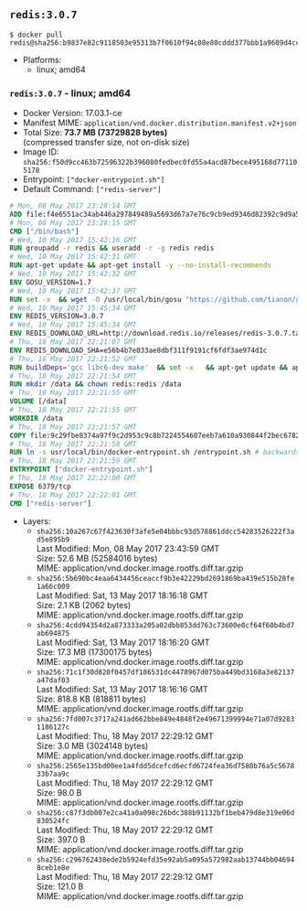 ## `redis:3.0.7`

```console
$ docker pull redis@sha256:b9837e82c9118503e95313b7f0610f94c08e80cddd377bbb1a9609d4cc56d56f
```

-	Platforms:
	-	linux; amd64

### `redis:3.0.7` - linux; amd64

-	Docker Version: 17.03.1-ce
-	Manifest MIME: `application/vnd.docker.distribution.manifest.v2+json`
-	Total Size: **73.7 MB (73729828 bytes)**  
	(compressed transfer size, not on-disk size)
-	Image ID: `sha256:f50d9cc463b72596322b396080fedbec0fd55a4acd87bece495168d771105178`
-	Entrypoint: `["docker-entrypoint.sh"]`
-	Default Command: `["redis-server"]`

```dockerfile
# Mon, 08 May 2017 23:28:14 GMT
ADD file:f4e6551ac34ab446a297849489a5693d67a7e76c9cb9ed9346d82392c9d9a5fe in / 
# Mon, 08 May 2017 23:28:15 GMT
CMD ["/bin/bash"]
# Wed, 10 May 2017 15:42:16 GMT
RUN groupadd -r redis && useradd -r -g redis redis
# Wed, 10 May 2017 15:42:31 GMT
RUN apt-get update && apt-get install -y --no-install-recommends 		ca-certificates 		wget 	&& rm -rf /var/lib/apt/lists/*
# Wed, 10 May 2017 15:42:32 GMT
ENV GOSU_VERSION=1.7
# Wed, 10 May 2017 15:42:37 GMT
RUN set -x 	&& wget -O /usr/local/bin/gosu "https://github.com/tianon/gosu/releases/download/$GOSU_VERSION/gosu-$(dpkg --print-architecture)" 	&& wget -O /usr/local/bin/gosu.asc "https://github.com/tianon/gosu/releases/download/$GOSU_VERSION/gosu-$(dpkg --print-architecture).asc" 	&& export GNUPGHOME="$(mktemp -d)" 	&& gpg --keyserver ha.pool.sks-keyservers.net --recv-keys B42F6819007F00F88E364FD4036A9C25BF357DD4 	&& gpg --batch --verify /usr/local/bin/gosu.asc /usr/local/bin/gosu 	&& rm -r "$GNUPGHOME" /usr/local/bin/gosu.asc 	&& chmod +x /usr/local/bin/gosu 	&& gosu nobody true
# Wed, 10 May 2017 15:45:34 GMT
ENV REDIS_VERSION=3.0.7
# Wed, 10 May 2017 15:45:34 GMT
ENV REDIS_DOWNLOAD_URL=http://download.redis.io/releases/redis-3.0.7.tar.gz
# Thu, 18 May 2017 22:21:07 GMT
ENV REDIS_DOWNLOAD_SHA=e56b4b7e033ae8dbf311f9191cf6fdf3ae974d1c
# Thu, 18 May 2017 22:21:52 GMT
RUN buildDeps='gcc libc6-dev make' 	&& set -x 	&& apt-get update && apt-get install -y $buildDeps --no-install-recommends 	&& rm -rf /var/lib/apt/lists/* 	&& wget -O redis.tar.gz "$REDIS_DOWNLOAD_URL" 	&& echo "$REDIS_DOWNLOAD_SHA *redis.tar.gz" | sha1sum -c - 	&& mkdir -p /usr/src/redis 	&& tar -xzf redis.tar.gz -C /usr/src/redis --strip-components=1 	&& rm redis.tar.gz 	&& make -C /usr/src/redis 	&& make -C /usr/src/redis install 	&& rm -r /usr/src/redis 	&& apt-get purge -y --auto-remove $buildDeps
# Thu, 18 May 2017 22:21:54 GMT
RUN mkdir /data && chown redis:redis /data
# Thu, 18 May 2017 22:21:55 GMT
VOLUME [/data]
# Thu, 18 May 2017 22:21:55 GMT
WORKDIR /data
# Thu, 18 May 2017 22:21:57 GMT
COPY file:9c29fbe8374a97f9c2d953c9c8b7224554607eeb7a610a930844f2bec678265c in /usr/local/bin/ 
# Thu, 18 May 2017 22:21:58 GMT
RUN ln -s usr/local/bin/docker-entrypoint.sh /entrypoint.sh # backwards compat
# Thu, 18 May 2017 22:21:59 GMT
ENTRYPOINT ["docker-entrypoint.sh"]
# Thu, 18 May 2017 22:22:00 GMT
EXPOSE 6379/tcp
# Thu, 18 May 2017 22:22:01 GMT
CMD ["redis-server"]
```

-	Layers:
	-	`sha256:10a267c67f423630f3afe5e04bbbc93d578861ddcc54283526222f3ad5e895b9`  
		Last Modified: Mon, 08 May 2017 23:43:59 GMT  
		Size: 52.6 MB (52584016 bytes)  
		MIME: application/vnd.docker.image.rootfs.diff.tar.gzip
	-	`sha256:5b690bc4eaa6434456ceaccf9b3e42229bd2691869ba439e515b28fe1a66c009`  
		Last Modified: Sat, 13 May 2017 18:16:18 GMT  
		Size: 2.1 KB (2062 bytes)  
		MIME: application/vnd.docker.image.rootfs.diff.tar.gzip
	-	`sha256:4cdd94354d2a873333a205a02dbb853dd763c73600e0cf64f60b4bd7ab694875`  
		Last Modified: Sat, 13 May 2017 18:16:20 GMT  
		Size: 17.3 MB (17300175 bytes)  
		MIME: application/vnd.docker.image.rootfs.diff.tar.gzip
	-	`sha256:71c1f30d820f0457df186531dc4478967d075ba449bd3168a3e82137a47daf03`  
		Last Modified: Sat, 13 May 2017 18:16:16 GMT  
		Size: 818.8 KB (818811 bytes)  
		MIME: application/vnd.docker.image.rootfs.diff.tar.gzip
	-	`sha256:7fd007c3717a241ad662bbe849e4848f2e49671399994e71a07d92831186127c`  
		Last Modified: Thu, 18 May 2017 22:29:12 GMT  
		Size: 3.0 MB (3024148 bytes)  
		MIME: application/vnd.docker.image.rootfs.diff.tar.gzip
	-	`sha256:2565e135bd00ee1a4fdd5dcefcd6ecfd6724fea36d7580b76a5c567833b7aa9c`  
		Last Modified: Thu, 18 May 2017 22:29:12 GMT  
		Size: 98.0 B  
		MIME: application/vnd.docker.image.rootfs.diff.tar.gzip
	-	`sha256:c87f3db007e2ca41a0a098c26bdc388b91132bf1beb479d8e319e06d830524fc`  
		Last Modified: Thu, 18 May 2017 22:29:12 GMT  
		Size: 397.0 B  
		MIME: application/vnd.docker.image.rootfs.diff.tar.gzip
	-	`sha256:c296762438ede2b5924efd35e92ab5a095a572982aab13744bb046948ceb1e8e`  
		Last Modified: Thu, 18 May 2017 22:29:12 GMT  
		Size: 121.0 B  
		MIME: application/vnd.docker.image.rootfs.diff.tar.gzip
